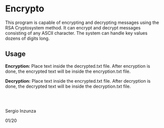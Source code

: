 # Encrypto
This program is capable of encrypting and decrypting messages using the RSA Cryptosystem method. It can encrypt and decrypt messages consisting of any ASCII character. The system can handle key values dozens of digits long.

## Usage
**Encryption:** Place text inside the decrypted.txt file. After encryption is done, the encrypted text will be inside the encryption.txt file.

**Decryption:** Place text inside the encrypted.txt file. After decryption is done, the decrypted text will be inside the decryption.txt file.

<br/><br/>
  
Sergio Inzunza

01/20
